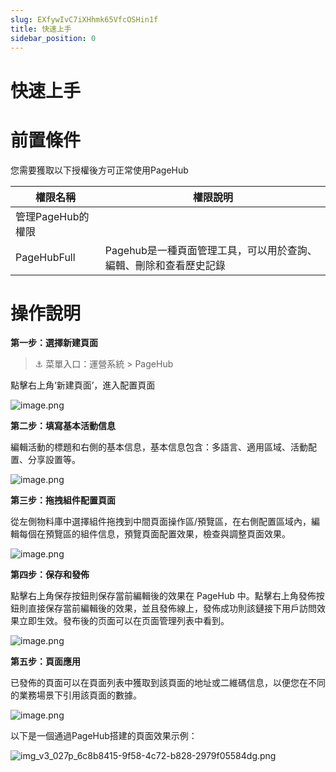 ```yaml
---
slug: EXfywIvC7iXHhmk65VfcOSHin1f
title: 快速上手
sidebar_position: 0
---
```



# 快速上手


# 前置條件


您需要獲取以下授權後方可正常使用PageHub


| **權限名稱**                 | **權限說明**                             |
| ------------------------ | ------------------------------------ |
| 管理PageHub的權限
PageHubFull | Pagehub是一種頁面管理工具，可以用於查詢、編輯、刪除和查看歷史記錄 |


# 操作說明


**第一步：選擇新建頁面**


> ⚓ 菜單入口：運營系統 > PageHub


點擊右上角‘新建頁面’，進入配置頁面


![image.png](/assets/4a233d2c2efab9eb868b0c58a42d791c.png)


**第二步：填寫基本活動信息**


編輯活動的標題和右側的基本信息，基本信息包含：多語言、適用區域、活動配置、分享設置等。


![image.png](/assets/0497e568ac7f2b20cd2ea75dc89244ba.png)


**第三步：拖拽組件配置頁面**


從左側物料庫中選擇組件拖拽到中間頁面操作區/預覽區，在右側配置區域內，編輯每個在預覽區的組件信息，預覽頁面配置效果，檢查與調整頁面效果。


![image.png](/assets/5d209441ae3d75ea6048462f87cb5787.png)


**第四步：保存和發佈**


點擊右上角保存按鈕則保存當前編輯後的效果在 PageHub 中。點擊右上角發佈按鈕則直接保存當前編輯後的效果，並且發佈線上，發佈成功則該鏈接下用戶訪問效果立即生效。發布後的页面可以在页面管理列表中看到。


![image.png](/assets/4e91acbc8b5d59c8e5f0d8aae42f81d6.png)


**第五步：頁面應用**


已發佈的頁面可以在頁面列表中獲取到該頁面的地址或二維碼信息，以便您在不同的業務場景下引用該頁面的數據。


![image.png](/assets/5be99571b8f16463accbaeeecbf9d75f.png)


以下是一個通過PageHub搭建的頁面效果示例：


![img_v3_027p_6c8b8415-9f58-4c72-b828-2979f05584dg.png](/assets/a0dcf160d57739cd4c67d007f497602e.png)

